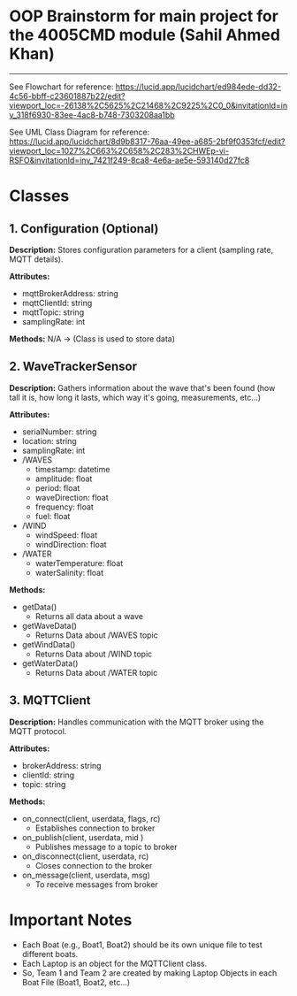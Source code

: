 # **OOP Brainstorm for main project for the 4005CMD module (Sahil Ahmed Khan)**

---

See Flowchart for reference: https://lucid.app/lucidchart/ed984ede-dd32-4c56-bbff-c23601887b22/edit?viewport_loc=-26138%2C5625%2C21468%2C9225%2C0_0&invitationId=inv_318f6930-83ee-4ac8-b748-7303208aa1bb

See UML Class Diagram for reference: https://lucid.app/lucidchart/8d9b8317-76aa-49ee-a685-2bf9f0353fcf/edit?viewport_loc=1027%2C663%2C658%2C283%2CHWEp-vi-RSFO&invitationId=inv_7421f249-8ca8-4e6a-ae5e-593140d27fc8 

# **Classes**

## **1. Configuration (Optional)**

**Description:** Stores configuration parameters for a client (sampling rate, MQTT details).

**Attributes:**

- mqttBrokerAddress: string
- mqttClientId: string
- mqttTopic: string
- samplingRate: int

**Methods:** N/A → (Class is used to store data)

## **2. WaveTrackerSensor**

**Description:** Gathers information about the wave that's been found (how tall it is, how long it lasts, which way it's going, measurements, etc…)

**Attributes:**

- serialNumber: string
- location: string
- samplingRate: int
- /WAVES
    - timestamp: datetime
    - amplitude: float
    - period: float
    - waveDirection: float
    - frequency: float
    - fuel: float
- /WIND
    - windSpeed: float
    - windDirection: float
- /WATER
    - waterTemperature: float
    - waterSalinity: float

**Methods:**

- getData()
    - Returns all data about a wave
- getWaveData()
    - Returns Data about /WAVES topic
- getWindData()
    - Returns Data about /WIND topic
- getWaterData()
    - Returns Data about /WATER topic

## **3. MQTTClient**

**Description:** Handles communication with the MQTT broker using the MQTT protocol.

**Attributes:**

- brokerAddress: string
- clientId: string
- topic: string

**Methods:**

- on_connect(client, userdata, flags, rc)
    - Establishes connection to broker
- on_publish(client, userdata, mid )
    - Publishes message to a topic to broker
- on_disconnect(client, userdata, rc)
    - Closes connection to the broker
- on_message(client, userdata, msg)
    - To receive messages from broker

# **Important Notes**

- Each Boat (e.g., Boat1, Boat2) should be its own unique file to test different boats.
- Each Laptop is an object for the MQTTClient class.
- So, Team 1 and Team 2 are created by making Laptop Objects in each Boat File (Boat1, Boat2, etc…)
